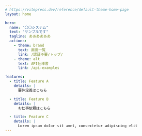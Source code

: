 ```yaml
---
# https://vitepress.dev/reference/default-theme-home-page
layout: home

hero:
  name: "〇〇システム"
  text: "サンプルです"
  tagline: ああああああ
  actions:
    - theme: brand
      text: 画面一覧
      link: /認証不要/トップ/
    - theme: alt
      text: API仕様書
      link: /api-examples

features:
  - title: Feature A
    details: |
      要件定義はこちら

  - title: Feature B
    details: |
      お仕事依頼はこちら

  - title: Feature C
    details: |
      Lorem ipsum dolor sit amet, consectetur adipiscing elit
---
```

